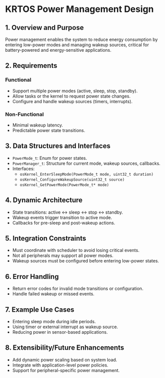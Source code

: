 # KRTOS Power Management Design

## 1. Overview and Purpose
Power management enables the system to reduce energy consumption by entering low-power modes and managing wakeup sources, critical for battery-powered and energy-sensitive applications.

## 2. Requirements
### Functional
- Support multiple power modes (active, sleep, stop, standby).
- Allow tasks or the kernel to request power state changes.
- Configure and handle wakeup sources (timers, interrupts).
### Non-Functional
- Minimal wakeup latency.
- Predictable power state transitions.

## 3. Data Structures and Interfaces
- `PowerMode_t`: Enum for power states.
- `PowerManager_t`: Structure for current mode, wakeup sources, callbacks.
- Interfaces:
  - `osKernel_EnterSleepMode(PowerMode_t mode, uint32_t duration)`
  - `osKernel_ConfigureWakeupSource(uint32_t source)`
  - `osKernel_GetPowerMode(PowerMode_t* mode)`

## 4. Dynamic Architecture
- State transitions: active ↔ sleep ↔ stop ↔ standby.
- Wakeup events trigger transition to active mode.
- Callbacks for pre-sleep and post-wakeup actions.

## 5. Integration Constraints
- Must coordinate with scheduler to avoid losing critical events.
- Not all peripherals may support all power modes.
- Wakeup sources must be configured before entering low-power states.

## 6. Error Handling
- Return error codes for invalid mode transitions or configuration.
- Handle failed wakeup or missed events.

## 7. Example Use Cases
- Entering sleep mode during idle periods.
- Using timer or external interrupt as wakeup source.
- Reducing power in sensor-based applications.

## 8. Extensibility/Future Enhancements
- Add dynamic power scaling based on system load.
- Integrate with application-level power policies.
- Support for peripheral-specific power management. 